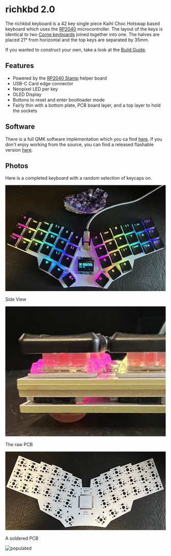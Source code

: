 # richkbd 2.0
 
The richkbd keyboard is a 42 key single piece Kaihl Choc Hotswap based keyboard which uses the [RP2040](https://www.raspberrypi.com/products/rp2040/) microcontroller. The layout of the keys is identical to two [Corne keyboards](https://github.com/foostan/crkbd) joined together into one. The halves are placed 21° from horizontal and the top keys are separated by 35mm.

If you wanted to construct your own, take a look at the [Build Guide](doc/buildguide.md).

## Features

- Powered by the [RP2040 Stamp](https://www.solder.party/docs/rp2040-stamp) helper board
- USB-C Card edge connector
- Neopixel LED per key
- OLED Display
- Buttons to reset and enter bootloader mode
- Fairly thin with a bottom plate, PCB board layer, and a top layer to hold the sockets
 
## Software

There is a full QMK software implementation which you ca find [here](https://github.com/rvnash/qmk_firmware/tree/rvnash_rp2040/keyboards/rvnash/richkbd). If you don't enjoy working from the source, you can find a released flashable version [here](https://github.com/rvnash/qmk_firmware/releases).

## Photos

Here is a completed keyboard with a random selection of keycaps on.

![richkbd](images/richkbd.jpg)

Side View

![richkbd side](images/richkbd_side.jpg)

The raw PCB

![richkbd raw](images/richkbd_raw.jpg)

A soldered PCB

![populated](https://i.imgur.com/55qC5As.jpg)